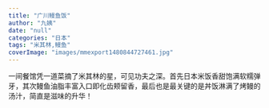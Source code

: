 ```yaml
---
title: "广川鳗鱼饭"
author: "九姨"
date: "null"
categories: "日本"
tags: "米其林,鳗鱼"
coverImage: "images/mmexport1480844727461.jpg"
---
```


一间餐馆凭一道菜摘了米其林的星，可见功夫之深。首先日本米饭香甜饱满软糯弹牙，其次鳗鱼油脂丰富入口即化齿颊留香，最后也是最关键的是丼饭淋满了烤鳗的汤汁，简直是滋味的升华！
